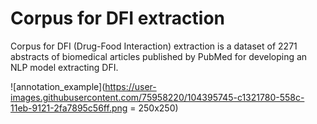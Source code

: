 # Corpus for DFI extraction

Corpus for DFI (Drug-Food Interaction) extraction is a dataset of 2271 abstracts of biomedical articles published by PubMed for developing an NLP model extracting DFI.

![annotation_example](https://user-images.githubusercontent.com/75958220/104395745-c1321780-558c-11eb-9121-2fa7895c56ff.png = 250x250)

